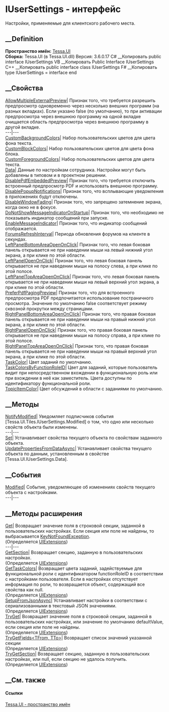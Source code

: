 # IUserSettings - интерфейс
Настройки, применяемые для клиентского рабочего места.
## __Definition
 **Пространство имён:** [Tessa.UI](N_Tessa_UI.htm)  
 **Сборка:** Tessa.UI (в Tessa.UI.dll) Версия: 3.6.0.17
C# __Копировать
     public interface IUserSettings
VB __Копировать
     Public Interface IUserSettings
C++ __Копировать
     public interface class IUserSettings
F# __Копировать
     type IUserSettings = interface end
##  __Свойства
[AllowMultipleExternalPreview](P_Tessa_UI_IUserSettings_AllowMultipleExternalPreview.htm)|
Признак того, что требуется разрешить предпросмотр одновременно через
несколько внешних программ (на разных вкладках). Если указано false (по
умолчанию), то при активации предпросмотра через внешнюю программу на одной
вкладке очищается область предпросмотра через внешнюю программу в другой
вкладке.  
---|---  
[CustomBackgroundColors](P_Tessa_UI_IUserSettings_CustomBackgroundColors.htm)|
Набор пользовательских цветов для цвета фона текста.  
[CustomBlockColors](P_Tessa_UI_IUserSettings_CustomBlockColors.htm)| Набор
пользовательских цветов для цвета фона блока.  
[CustomForegroundColors](P_Tessa_UI_IUserSettings_CustomForegroundColors.htm)|
Набор пользовательских цветов для цвета текста.  
[Data](P_Tessa_UI_IUserSettings_Data.htm)| Данные по настройкам сотрудника.
Настройки могут быть добавлены в типовом и в проектном решении.  
[DisablePdfEmbeddedPreview](P_Tessa_UI_IUserSettings_DisablePdfEmbeddedPreview.htm)|
Признак того, что требуется отключить встроенный предпросмотр PDF и
использовать внешнюю программу.  
[DisablePopupNotifications](P_Tessa_UI_IUserSettings_DisablePopupNotifications.htm)|
Признак того, что всплывающие уведомления в приложениях будут отключены.  
[DisableWindowFading](P_Tessa_UI_IUserSettings_DisableWindowFading.htm)|
Признак того, что запрещено затемнение экрана, когда окно не в фокусе.  
[DoNotShowMessageIndicatorOnStartup](P_Tessa_UI_IUserSettings_DoNotShowMessageIndicatorOnStartup.htm)|
Признак того, что необходимо не показывать индикатор сообщений при запуске.  
[EnableMessageIndicator](P_Tessa_UI_IUserSettings_EnableMessageIndicator.htm)|
Признак того, что индикатор сообщений отображается.  
[ForumsRefreshInterval](P_Tessa_UI_IUserSettings_ForumsRefreshInterval.htm)|
Периода обновления форумов на клиенте в секундах.  
[LeftPanelBottomAreaOpenOnClick](P_Tessa_UI_IUserSettings_LeftPanelBottomAreaOpenOnClick.htm)|
Признак того, что левая боковая панель открывается не при наведении мыши на
левый нижний угол экрана, а при клике по этой области.  
[LeftPanelOpenOnClick](P_Tessa_UI_IUserSettings_LeftPanelOpenOnClick.htm)|
Признак того, что левая боковая панель открывается не при наведении мыши на
полосу слева, а при клике по этой полосе.  
[LeftPanelTopAreaOpenOnClick](P_Tessa_UI_IUserSettings_LeftPanelTopAreaOpenOnClick.htm)|
Признак того, что левая боковая панель открывается не при наведении мыши на
левый верхний угол экрана, а при клике по этой области.  
[PreferPdfPagingPreview](P_Tessa_UI_IUserSettings_PreferPdfPagingPreview.htm)|
Признак того, что для встроенного предпросмотра PDF предпочитается
использование постраничного просмотра. Значение по умолчанию false
соответствует режиму сквозной прокрутки между страницами.  
[RightPanelBottomAreaOpenOnClick](P_Tessa_UI_IUserSettings_RightPanelBottomAreaOpenOnClick.htm)|
Признак того, что правая боковая панель открывается не при наведении мыши на
правый нижний угол экрана, а при клике по этой области.  
[RightPanelOpenOnClick](P_Tessa_UI_IUserSettings_RightPanelOpenOnClick.htm)|
Признак того, что правая боковая панель открывается не при наведении мыши на
полосу справа, а при клике по этой полосе.  
[RightPanelTopAreaOpenOnClick](P_Tessa_UI_IUserSettings_RightPanelTopAreaOpenOnClick.htm)|
Признак того, что правая боковая панель открывается не при наведении мыши на
правый верхний угол экрана, а при клике по этой области.  
[TaskColor](P_Tessa_UI_IUserSettings_TaskColor.htm)| Цвет заданий по
умолчанию.  
[TaskColorsByFunctionRoleID](P_Tessa_UI_IUserSettings_TaskColorsByFunctionRoleID.htm)|
Цвет для заданий, которые пользователь видит при непосредственном вхождении в
функциональную роль или при вхождении в неё как заместитель. Цвета доступны по
идентификатору функциональной роли.  
[TopicItemColor](P_Tessa_UI_IUserSettings_TopicItemColor.htm)| Цвет обсуждений
в области с заданиями по умолчанию.  
##  __Методы
[NotifyModified](M_Tessa_UI_IUserSettings_NotifyModified.htm)|  Уведомляет
подписчиков события [Tessa.UI.Tiles.IUserSettings.Modified] о том, что одно
или несколько свойств объекта были изменены.  
---|---  
[Set](M_Tessa_UI_IUserSettings_Set.htm)| Устанавливает свойства текущего
объекта по свойствам заданного объекта.  
[UpdatePropertiesFromDataAsync](M_Tessa_UI_IUserSettings_UpdatePropertiesFromDataAsync.htm)|
Устанавливает свойства текущего объекта по данным, установленным в свойстве
[Tessa.UI.IUserSettings.Data].  
## __События
[Modified](E_Tessa_UI_IUserSettings_Modified.htm)| Событие, уведомляющее об
изменениях свойств текущего объекта с настройками.  
---|---  
##  __Методы расширения
[Get<T>](M_Tessa_UI_UIExtensions_Get__1.htm)|  Возвращает значение поля в
строковой секции, заданной в пользовательских настройках. Если секция или поле
не найдены, то выбрасывается
[KeyNotFoundException](https://learn.microsoft.com/dotnet/api/system.collections.generic.keynotfoundexception).  
(Определяется [UIExtensions](T_Tessa_UI_UIExtensions.htm))  
---|---  
[GetSection](M_Tessa_UI_UIExtensions_GetSection.htm)|  Возвращает секцию,
заданную в пользовательских настройках.  
(Определяется [UIExtensions](T_Tessa_UI_UIExtensions.htm))  
[GetTaskColors](M_Tessa_UI_UIExtensions_GetTaskColors.htm)|  Возвращает цвета
заданий, задействуемые для функциональной роли с идентификатором
functionRoleID в соответствии с настройками пользователя. Если в настройках
отсутствует информация по роли, то возвращается объект, содержащий все
свойства как null.  
(Определяется [UIExtensions](T_Tessa_UI_UIExtensions.htm))  
[SetupFromJsonAsync](M_Tessa_UI_UIExtensions_SetupFromJsonAsync.htm)|
Устанавливает настройки в соответствии с сериализованными в текстовый JSON
значениями.  
(Определяется [UIExtensions](T_Tessa_UI_UIExtensions.htm))  
[TryGet<T>](M_Tessa_UI_UIExtensions_TryGet__1.htm)|  Возвращает значение поля
в строковой секции, заданной в пользовательских настройках, или значение по
умолчанию defaultValue, если секция или поле не найдены.  
(Определяется [UIExtensions](T_Tessa_UI_UIExtensions.htm))  
[TryGetFields<TFrom, TTo>](M_Tessa_UI_UIExtensions_TryGetFields__2.htm)|
Возвращает список значений указанной секции  
(Определяется [UIExtensions](T_Tessa_UI_UIExtensions.htm))  
[TryGetSection](M_Tessa_UI_UIExtensions_TryGetSection.htm)|  Возвращает
секцию, заданную в пользовательских настройках, или null, если секцию не
удалось получить.  
(Определяется [UIExtensions](T_Tessa_UI_UIExtensions.htm))  
##  __См. также
#### Ссылки
[Tessa.UI - пространство имён](N_Tessa_UI.htm)
